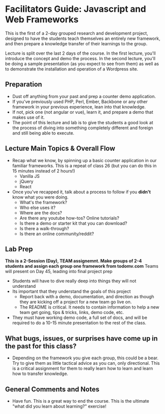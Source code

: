 # Facilitators Guide: Javascript and Web Frameworks

This is the first of a 2-day grouped research and development project, designed to have the students teach themselves an entirely new framework, and then prepare a knowledge transfer of their learnings to the group.

Lecture is split over the last 2 days of the course. In the first lecture, you'll introduce the concept and demo the process.  In the second lecture, you'll be doing a sample presentation (as you expect to see from them) as well as to demonstrate the installation and operation of a Wordpress site.

## Preparation
* Dust off anything from your past and prep a counter demo application.
* If you've previously used PHP, Perl, Ember, Backbone or any other framework in your previous experience, lean into that knowledge.
* If not, pick one (not angular or vue), learn it, and prepare a demo that makes use of it.
* The point of this lecture and lab is to give the students a good look at the process of diving into something completely different and foreign and still being able to execute.

## Lecture Main Topics & Overall Flow

* Recap what we know, by spinning up a basic counter application in our familiar frameworks. This is a repeat of class 26 (but you can do this in 15 minutes instead of 2 hours!)
  * Vanilla JS
  * jQuery
  * React
* Once you've recapped it, talk about a process to follow if you **didn't** know what you were doing.
  * What's the framework?
  * Who else uses it?
  * Where are the docs?
  * Are there any youtube how-tos? Online tutorials?
  * Is there a demo or starter kit that you can download?
  * Is there a walk-through?
  * Is there an online community/reddit?

## Lab Prep
**This is a 2-Session (Day), TEAM assignemnt. Make groups of 2-4 students and assign each group one framework from todomv.com** Teams will present on Day 45, leading into final project prep

* Students will have to dive really deep into things they will not understand
* Its important that they understand the goals of this project
  * Report back with a demo, documentation, and direction as though they are kicking off a project for a new team go live on.
  * The README is critical. It needs to contain information to help a new team get going, tips & tricks, links, demo code, etc.
* They must have working demo code, a full set of docs, and will be required to do a 10-15 minute presentation to the rest of the class.

## What bugs, issues, or surprises have come up in the past for this class?
* Depending on the framework you give each group, this could be a bear. Try to give them as little tactical advice as you can, only directional. This is a critical assignment for them to really learn how to learn and learn how to transfer knowledge.

## General Comments and Notes
* Have fun. This is a great way to end the course. This is the ultimate "what did you learn about learning?" exercise!
